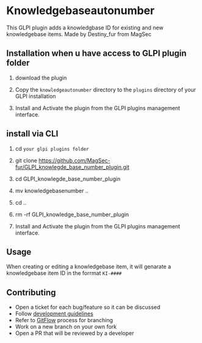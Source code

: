 # Knowledgebaseautonumber

This GLPI plugin adds a knowledgbase ID for existing and new knowledgebase items.
Made by Destiny_fur from MagSec


## Installation when u have access to GLPI plugin folder

1. download the plugin

2. Copy the `knowledgeautonumber` directory to the `plugins` directory of your GLPI installation

3. Install and Activate the plugin from the GLPI plugins management interface.

## install via CLI

1. cd `your glpi plugins folder`

2. git clone https://github.com/MagSec-fur/GLPI_knowlegde_base_number_plugin.git

3. cd GLPI_knowlegde_base_number_plugin

4. mv knowledgebasenumber ..

5. cd ..

6. rm -rf GLPI_knowledge_base_number_plugin

7. Install and Activate the plugin from the GLPI plugins management interface.

## Usage

When creating or editing a knowledgebase item, it will genarate a knowledgebase item ID in the forrmat `KI-#### `

## Contributing

* Open a ticket for each bug/feature so it can be discussed
* Follow [development guidelines](http://glpi-developer-documentation.readthedocs.io/en/latest/plugins/index.html)
* Refer to [GitFlow](http://git-flow.readthedocs.io/) process for branching
* Work on a new branch on your own fork
* Open a PR that will be reviewed by a developer
